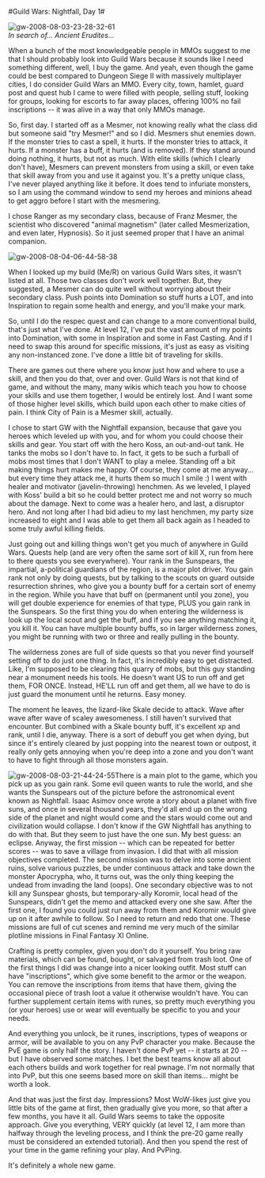 #Guild Wars: Nightfall, Day 1#

![](http://westkarana.com/wp-content/uploads/2008/08/gw-2008-08-03-23-28-32-61.jpg "gw-2008-08-03-23-28-32-61")  
*In search of... Ancient Erudites...*

When a bunch of the most knowledgeable people in MMOs suggest to me that I should probably look into Guild Wars because it sounds like I need something different, well, I buy the game. And yeah, even though the game could be best compared to Dungeon Siege II with massively multiplayer cities, I do consider Guild Wars an MMO. Every city, town, hamlet, guard post and quest hub I came to were filled with people, selling stuff, looking for groups, looking for escorts to far away places, offering 100% no fail inscriptions -- it was alive in a way that only MMOs manage.

So, first day. I started off as a Mesmer, not knowing really what the class did but someone said "try Mesmer!" and so I did. Mesmers shut enemies down. If the monster tries to cast a spell, it hurts. If the monster tries to attack, it hurts. If a monster has a buff, it hurts (and is removed). If they stand around doing nothing, it hurts, but not as much. With elite skills (which I clearly don't have), Mesmers can prevent monsters from using a skill, or even take that skill away from you and use it against you. It's a pretty unique class, I've never played anything like it before. It does tend to infuriate monsters, so I am using the command window to send my heroes and minions ahead to get aggro before I start with the mesmering.

I chose Ranger as my secondary class, because of Franz Mesmer, the scientist who discovered "animal magnetism" (later called Mesmerization, and even later, Hypnosis). So it just seemed proper that I have an animal companion.

![](http://westkarana.com/wp-content/uploads/2008/08/gw-2008-08-04-06-44-58-38.jpg "gw-2008-08-04-06-44-58-38")

When I looked up my build (Me/R) on various Guild Wars sites, it wasn't listed at all. Those two classes don't work well together. But, they suggested, a Mesmer can do quite well without worrying about their secondary class. Push points into Domination so stuff hurts a LOT, and into Inspiration to regain some health and energy, and you'll make your mark.

So, until I do the respec quest and can change to a more conventional build, that's just what I've done. At level 12, I've put the vast amount of my points into Domination, with some in Inspiration and some in Fast Casting. And if I need to swap this around for specific missions, it's just as easy as visiting any non-instanced zone. I've done a little bit of traveling for skills.

There are games out there where you know just how and where to use a skill, and then you do that, over and over. Guild Wars is not that kind of game, and without the many, many wikis which teach you how to choose your skills and use them together, I would be entirely lost. And I want some of those higher level skills, which build upon each other to make cities of pain. I think City of Pain is a Mesmer skill, actually.

I chose to start GW with the Nightfall expansion, because that gave you heroes which leveled up with you, and for whom you could choose their skills and gear. You start off with the hero Koss, an out-and-out tank. He tanks the mobs so I don't have to. In fact, it gets to be such a furball of mobs most times that I don't WANT to play a melee. Standing off a bit making things hurt makes me happy. Of course, they come at me anyway... but every time they attack me, it hurts them so much I smile :) I went with healer and motivator (javelin-throwing) henchmen. As we leveled, I played with Koss' build a bit so he could better protect me and not worry so much about the damage. Next to come was a healer hero, and last, a disruptor hero. And not long after I had bid adieu to my last henchmen, my party size increased to eight and I was able to get them all back again as I headed to some truly awful killing fields.

Just going out and killing things won't get you much of anywhere in Guild Wars. Quests help (and are very often the same sort of kill X, run from here to there quests you see everywhere). Your rank in the Sunspears, the impartial, a-political guardians of the region, is a major plot driver. You gain rank not only by doing quests, but by talking to the scouts on guard outside resurrection shrines, who give you a bounty buff for a certain sort of enemy in the region. While you have that buff on (permanent until you zone), you will get double experience for enemies of that type, PLUS you gain rank in the Sunspears. So the first thing you do when entering the wilderness is look up the local scout and get the buff, and if you see anything matching it, you kill it. You can have multiple bounty buffs, so in larger wilderness zones, you might be running with two or three and really pulling in the bounty.

The wilderness zones are full of side quests so that you never find yourself setting off to do just one thing. In fact, it's incredibly easy to get distracted. Like, I'm supposed to be clearing this quarry of mobs, but this guy standing near a monument needs his tools. He doesn't want US to run off and get them, FOR ONCE. Instead, HE'LL run off and get them, all we have to do is just guard the monument until he returns. Easy money.

The moment he leaves, the lizard-like Skale decide to attack. Wave after wave after wave of scaley awesomeness. I still haven't survived that encounter. But combined with a Skale bounty buff, it's excellent xp and rank, until I die, anyway. There is a sort of debuff you get when dying, but since it's entirely cleared by just popping into the nearest town or outpost, it really only gets annoying when you're deep into a zone and you don't want to have to fight through all those monsters again.

![](http://westkarana.com/wp-content/uploads/2008/08/gw-2008-08-03-21-44-24-55.jpg "gw-2008-08-03-21-44-24-55")There is a main plot to the game, which you pick up as you gain rank. Some evil queen wants to rule the world, and she wants the Sunspears out of the picture before the astronomical event known as Nightfall. Isaac Asimov once wrote a story about a planet with five suns, and once in several thousand years, they'd all end up on the wrong side of the planet and night would come and the stars would come out and civilization would collapse. I don't know if the GW Nightfall has anything to do with that. But they seem to just have the one sun. My best guess: an eclipse. Anyway, the first mission -- which can be repeated for better scores -- was to save a village from invasion. I did that with all mission objectives completed. The second mission was to delve into some ancient ruins, solve various puzzles, be under continuous attack and take down the monster Apocrypha, who, it turns out, was the only thing keeping the undead from invading the land (oops). One secondary objective was to not kill any Sunspear ghosts, but temporary-ally Koromir, local head of the Sunspears, didn't get the memo and attacked every one she saw. After the first one, I found you could just run away from them and Koromir would give up on it after awhile to follow. So I need to return and redo that one. These missions are full of cut scenes and remind me very much of the similar plotline missions in Final Fantasy XI Online.

Crafting is pretty complex, given you don't do it yourself. You bring raw materials, which can be found, bought, or salvaged from trash loot. One of the first things I did was change into a nicer looking outfit. Most stuff can have "inscriptions", which give some benefit to the armor or the weapon. You can remove the inscriptions from items that have them, giving the occasional piece of trash loot a value it otherwise wouldn't have. You can further supplement certain items with runes, so pretty much everything you (or your heroes) use or wear will eventually be specific to you and your needs.

And everything you unlock, be it runes, inscriptions, types of weapons or armor, will be available to you on any PvP character you make. Because the PvE game is only half the story. I haven't done PvP yet -- it starts at 20 -- but I have observed some matches. I bet the best teams know all about each others builds and work together for real pwnage. I'm not normally that into PvP, but this one seems based more on skill than items... might be worth a look.

And that was just the first day. Impressions? Most WoW-likes just give you little bits of the game at first, then gradually give you more, so that after a few months, you have it all. Guild Wars seems to take the opposite approach. Give you everything, VERY quickly (at level 12, I am more than halfway through the leveling process, and I think the pre-20 game really must be considered an extended tutorial). And then you spend the rest of your time in the game refining your play. And PvPing.

It's definitely a whole new game.

